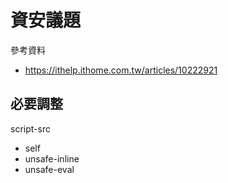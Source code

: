 # 資安議題

參考資料
- https://ithelp.ithome.com.tw/articles/10222921


## 必要調整

script-src
- self
- unsafe-inline
- unsafe-eval

